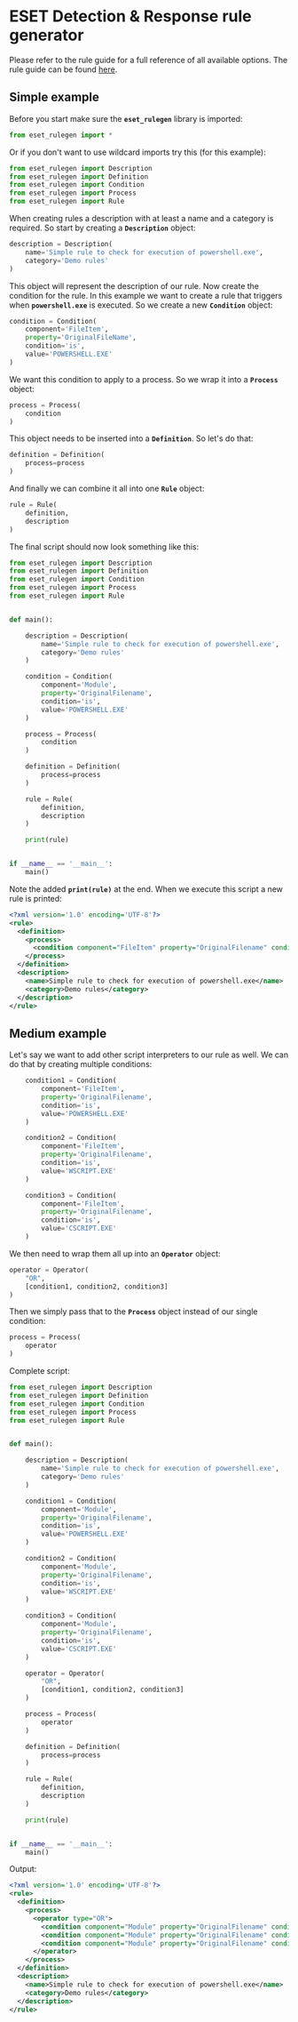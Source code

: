 # ESET Detection & Response rule generator

Please refer to the rule guide for a full reference of all available options. The rule guide can be found [here](https://help.eset.com/tools/eei/eei_rules_guide_1.6.pdf).

## Simple example
Before you start make sure the **`eset_rulegen`** library is imported:

```python
from eset_rulegen import *
```

Or if you don't want to use wildcard imports try this (for this example):

```python
from eset_rulegen import Description
from eset_rulegen import Definition
from eset_rulegen import Condition
from eset_rulegen import Process
from eset_rulegen import Rule
```

When creating rules a description with at least a name and a category is required. So start by creating a **`Description`** object:

```python
description = Description(
    name='Simple rule to check for execution of powershell.exe',
    category='Demo rules'
)
```

This object will represent the description of our rule. Now create the condition for the rule. In this example we want to create a rule that triggers when **`powershell.exe`** is executed. So we create a new **`Condition`** object:

```python
condition = Condition(
    component='FileItem',
    property='OriginalFileName',
    condition='is',
    value='POWERSHELL.EXE'
)
```

We want this condition to apply to a process. So we wrap it into a **`Process`** object:

```python
process = Process(
    condition
)
```

This object needs to be inserted into a **`Definition`**. So let's do that:

```python
definition = Definition(
    process=process
)
```

And finally we can combine it all into one **`Rule`** object:

```python
rule = Rule(
    definition,
    description
)
```

The final script should now look something like this:

```python
from eset_rulegen import Description
from eset_rulegen import Definition
from eset_rulegen import Condition
from eset_rulegen import Process
from eset_rulegen import Rule


def main():

    description = Description(
        name='Simple rule to check for execution of powershell.exe',
        category='Demo rules'
    )

    condition = Condition(
        component='Module',
        property='OriginalFilename',
        condition='is',
        value='POWERSHELL.EXE'
    )

    process = Process(
        condition
    )

    definition = Definition(
        process=process
    )

    rule = Rule(
        definition,
        description
    )

    print(rule)


if __name__ == '__main__':
    main()
```

Note the added **`print(rule)`** at the end. When we execute this script a new rule is printed:

```xml
<?xml version='1.0' encoding='UTF-8'?>
<rule>
  <definition>
    <process>
      <condition component="FileItem" property="OriginalFilename" condition="is" value="POWERSHELL.EXE" />
    </process>
  </definition>
  <description>
    <name>Simple rule to check for execution of powershell.exe</name>
    <category>Demo rules</category>
  </description>
</rule>
```

## Medium example
Let's say we want to add other script interpreters to our rule as well. We can do that by creating multiple conditions:
```python
    condition1 = Condition(
        component='FileItem',
        property='OriginalFilename',
        condition='is',
        value='POWERSHELL.EXE'
    )

    condition2 = Condition(
        component='FileItem',
        property='OriginalFilename',
        condition='is',
        value='WSCRIPT.EXE'
    )

    condition3 = Condition(
        component='FileItem',
        property='OriginalFilename',
        condition='is',
        value='CSCRIPT.EXE'
    )
```

We then need to wrap them all up into an **`Operator`** object:

```python
operator = Operator(
    "OR",
    [condition1, condition2, condition3]
)
```

Then we simply pass that to the **`Process`** object instead of our single condition:

```python
process = Process(
    operator
)
```

Complete script:

```python
from eset_rulegen import Description
from eset_rulegen import Definition
from eset_rulegen import Condition
from eset_rulegen import Process
from eset_rulegen import Rule


def main():

    description = Description(
        name='Simple rule to check for execution of powershell.exe',
        category='Demo rules'
    )

    condition1 = Condition(
        component='Module',
        property='OriginalFilename',
        condition='is',
        value='POWERSHELL.EXE'
    )

    condition2 = Condition(
        component='Module',
        property='OriginalFilename',
        condition='is',
        value='WSCRIPT.EXE'
    )

    condition3 = Condition(
        component='Module',
        property='OriginalFilename',
        condition='is',
        value='CSCRIPT.EXE'
    )

    operator = Operator(
        "OR",
        [condition1, condition2, condition3]
    )

    process = Process(
        operator
    )

    definition = Definition(
        process=process
    )

    rule = Rule(
        definition,
        description
    )

    print(rule)


if __name__ == '__main__':
    main()
```

Output:

```xml
<?xml version='1.0' encoding='UTF-8'?>
<rule>
  <definition>
    <process>
      <operator type="OR">
        <condition component="Module" property="OriginalFilename" condition="is" value="POWERSHELL.EXE" />
        <condition component="Module" property="OriginalFilename" condition="is" value="WSCRIPT.EXE" />
        <condition component="Module" property="OriginalFilename" condition="is" value="CSCRIPT.EXE" />
      </operator>
    </process>
  </definition>
  <description>
    <name>Simple rule to check for execution of powershell.exe</name>
    <category>Demo rules</category>
  </description>
</rule>
```